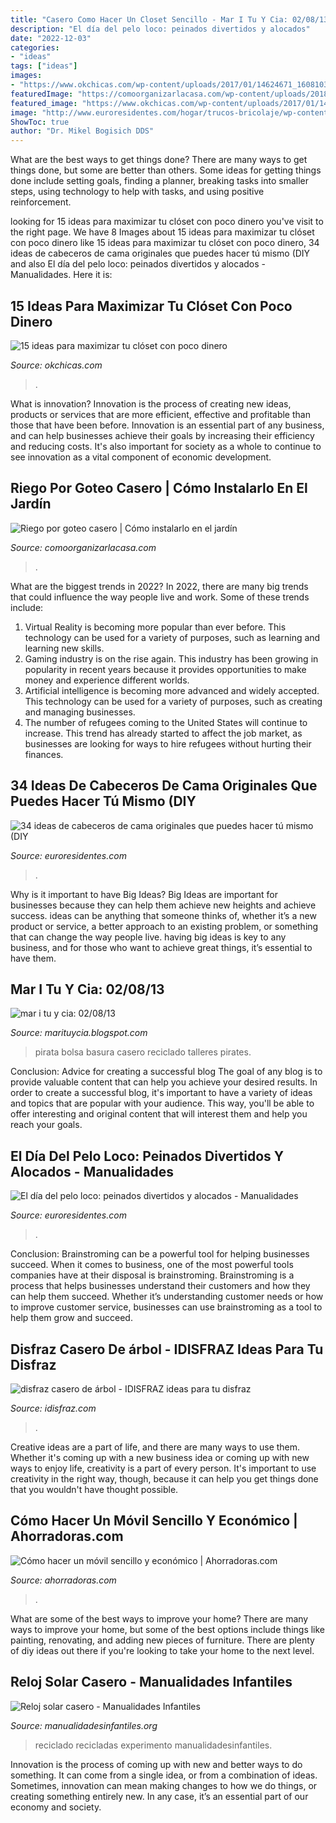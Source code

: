 ```yaml
---
title: "Casero Como Hacer Un Closet Sencillo - Mar I Tu Y Cia: 02/08/13"
description: "El día del pelo loco: peinados divertidos y alocados"
date: "2022-12-03"
categories:
- "ideas"
tags: ["ideas"]
images:
- "https://www.okchicas.com/wp-content/uploads/2017/01/14624671_1608103522827021_2739335054831386624_n-700x700.jpg"
featuredImage: "https://comoorganizarlacasa.com/wp-content/uploads/2018/05/Riego-por-goteo-hecho-con-botellas3.jpg"
featured_image: "https://www.okchicas.com/wp-content/uploads/2017/01/14624671_1608103522827021_2739335054831386624_n-700x700.jpg"
image: "http://www.euroresidentes.com/hogar/trucos-bricolaje/wp-content/uploads/sites/4/2015/09/ca9.png"
ShowToc: true
author: "Dr. Mikel Bogisich DDS"
---
```



What are the best ways to get things done?
There are many ways to get things done, but some are better than others. Some ideas for getting things done include setting goals, finding a planner, breaking tasks into smaller steps, using technology to help with tasks, and using positive reinforcement.

	

		
looking for 15 ideas para maximizar tu clóset con poco dinero you've visit to the right page. We have 8 Images about 15 ideas para maximizar tu clóset con poco dinero like 15 ideas para maximizar tu clóset con poco dinero, 34 ideas de cabeceros de cama originales que puedes hacer tú mismo (DIY and also El día del pelo loco: peinados divertidos y alocados - Manualidades. Here it is:
		
    
## 15 Ideas Para Maximizar Tu Clóset Con Poco Dinero

<img loading=lazy src="https://www.okchicas.com/wp-content/uploads/2017/01/14624671_1608103522827021_2739335054831386624_n-700x700.jpg" onerror="this.onerror=null;this.src='https://tse2.mm.bing.net/th?id=OIP.aSTOInKqn5Jao46UklJgowHaHa&amp;pid=15.1';" alt="15 ideas para maximizar tu clóset con poco dinero">

_Source: okchicas.com_

>. 

	

What is innovation?
Innovation is the process of creating new ideas, products or services that are more efficient, effective and profitable than those that have been before. Innovation is an essential part of any business, and can help businesses achieve their goals by increasing their efficiency and reducing costs. It's also important for society as a whole to continue to see innovation as a vital component of economic development.

    
## Riego Por Goteo Casero | Cómo Instalarlo En El Jardín

<img loading=lazy src="https://comoorganizarlacasa.com/wp-content/uploads/2018/05/Riego-por-goteo-hecho-con-botellas3.jpg" onerror="this.onerror=null;this.src='https://tse2.mm.bing.net/th?id=OIP.3yp5HVDZKYbcz6j2a8wtrgHaMW&amp;pid=15.1';" alt="Riego por goteo casero | Cómo instalarlo en el jardín">

_Source: comoorganizarlacasa.com_

>. 

	

What are the biggest trends in 2022?
In 2022, there are many big trends that could influence the way people live and work. Some of these trends include: 
1) Virtual Reality is becoming more popular than ever before. This technology can be used for a variety of purposes, such as learning and learning new skills. 
2) Gaming industry is on the rise again. This industry has been growing in popularity in recent years because it provides opportunities to make money and experience different worlds. 
3) Artificial intelligence is becoming more advanced and widely accepted. This technology can be used for a variety of purposes, such as creating and managing businesses. 
4) The number of refugees coming to the United States will continue to increase. This trend has already started to affect the job market, as businesses are looking for ways to hire refugees without hurting their finances.

    
## 34 Ideas De Cabeceros De Cama Originales Que Puedes Hacer Tú Mismo (DIY

<img loading=lazy src="http://www.euroresidentes.com/hogar/trucos-bricolaje/wp-content/uploads/sites/4/2015/09/ca9.png" onerror="this.onerror=null;this.src='https://tse4.mm.bing.net/th?id=OIP.EXCBpuSygXRmz6zcu3L-TQHaIY&amp;pid=15.1';" alt="34 ideas de cabeceros de cama originales que puedes hacer tú mismo (DIY">

_Source: euroresidentes.com_

>. 

	

Why is it important to have Big Ideas?
Big Ideas are important for businesses because they can help them achieve new heights and achieve success. ideas can be anything that someone thinks of, whether it’s a new product or service, a better approach to an existing problem, or something that can change the way people live. having big ideas is key to any business, and for those who want to achieve great things, it’s essential to have them.

    
## Mar I Tu Y Cia: 02/08/13

<img loading=lazy src="http://2.bp.blogspot.com/-bu-dgKP7O98/URTbGGGiuGI/AAAAAAAAAaQ/iCPFcRTpVrE/s1600/2012-12-21+09.32.10.jpg" onerror="this.onerror=null;this.src='https://tse2.mm.bing.net/th?id=OIP.PPsZIOzAz3rmyPEcvLiF8gHaJ4&amp;pid=15.1';" alt="mar i tu y cia: 02/08/13">

_Source: marituycia.blogspot.com_

>pirata bolsa basura casero reciclado talleres pirates. 

	

Conclusion: Advice for creating a successful blog
The goal of any blog is to provide valuable content that can help you achieve your desired results. In order to create a successful blog, it's important to have a variety of ideas and topics that are popular with your audience. This way, you'll be able to offer interesting and original content that will interest them and help you reach your goals.

    
## El Día Del Pelo Loco: Peinados Divertidos Y Alocados - Manualidades

<img loading=lazy src="https://www.euroresidentes.com/entretenimiento/manualidades/wp-content/uploads/sites/17/2016/10/peianados-locos-nino-296x300.jpg" onerror="this.onerror=null;this.src='https://tse4.mm.bing.net/th?id=OIP._--HqD_sDjxTeTdjnQj5ugAAAA&amp;pid=15.1';" alt="El día del pelo loco: peinados divertidos y alocados - Manualidades">

_Source: euroresidentes.com_

>. 

	

Conclusion: Brainstroming can be a powerful tool for helping businesses succeed.
When it comes to business, one of the most powerful tools companies have at their disposal is brainstroming. Brainstroming is a process that helps businesses understand their customers and how they can help them succeed. Whether it’s understanding customer needs or how to improve customer service, businesses can use brainstroming as a tool to help them grow and succeed.

    
## Disfraz Casero De árbol - IDISFRAZ Ideas Para Tu Disfraz

<img loading=lazy src="https://lh6.ggpht.com/_QjyclTjl0TQ/StEenwuppZI/AAAAAAAAFwo/eEqExtVzpOE/coolest-tree-halloween-costume-6-41521_thumb[7].jpg?imgmax=800" onerror="this.onerror=null;this.src='https://tse1.mm.bing.net/th?id=OIP.LyeHYfCzZFU4_oe4yOf8QgAAAA&amp;pid=15.1';" alt="disfraz casero de árbol - IDISFRAZ ideas para tu disfraz">

_Source: idisfraz.com_

>. 

	

Creative ideas are a part of life, and there are many ways to use them. Whether it's coming up with a new business idea or coming up with new ways to enjoy life, creativity is a part of every person. It's important to use creativity in the right way, though, because it can help you get things done that you wouldn't have thought possible.

    
## Cómo Hacer Un Móvil Sencillo Y Económico | Ahorradoras.com

<img loading=lazy src="https://www.ahorradoras.com/wp-content/uploads/2013/02/manualidades_para_nias_movil.jpg" onerror="this.onerror=null;this.src='https://tse4.mm.bing.net/th?id=OIP.KBWFjPUK41npcpnGfkbFAgHaEm&amp;pid=15.1';" alt="Cómo hacer un móvil sencillo y económico | Ahorradoras.com">

_Source: ahorradoras.com_

>. 

	

What are some of the best ways to improve your home?
There are many ways to improve your home, but some of the best options include things like painting, renovating, and adding new pieces of furniture. There are plenty of diy ideas out there if you're looking to take your home to the next level.

    
## Reloj Solar Casero - Manualidades Infantiles

<img loading=lazy src="http://www.manualidadesinfantiles.org/wp-content/uploads/Reloj-solar-reciclado.jpg" onerror="this.onerror=null;this.src='https://tse1.mm.bing.net/th?id=OIP.2nN8F0eV59XhDRPOmeDi8QHaEK&amp;pid=15.1';" alt="Reloj solar casero - Manualidades Infantiles">

_Source: manualidadesinfantiles.org_

>reciclado recicladas experimento manualidadesinfantiles. 

	

Innovation is the process of coming up with new and better ways to do something. It can come from a single idea, or from a combination of ideas. Sometimes, innovation can mean making changes to how we do things, or creating something entirely new. In any case, it’s an essential part of our economy and society.

